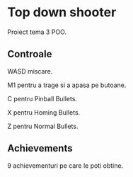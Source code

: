 # Top down shooter

Proiect tema 3 POO.

## Controale

WASD miscare.

M1 pentru a trage si a apasa pe butoane.

C pentru Pinball Bullets.

X pentru Homing Bullets.

Z pentru Normal Bullets.

## Achievements

9 achievementuri pe care le poti obtine.